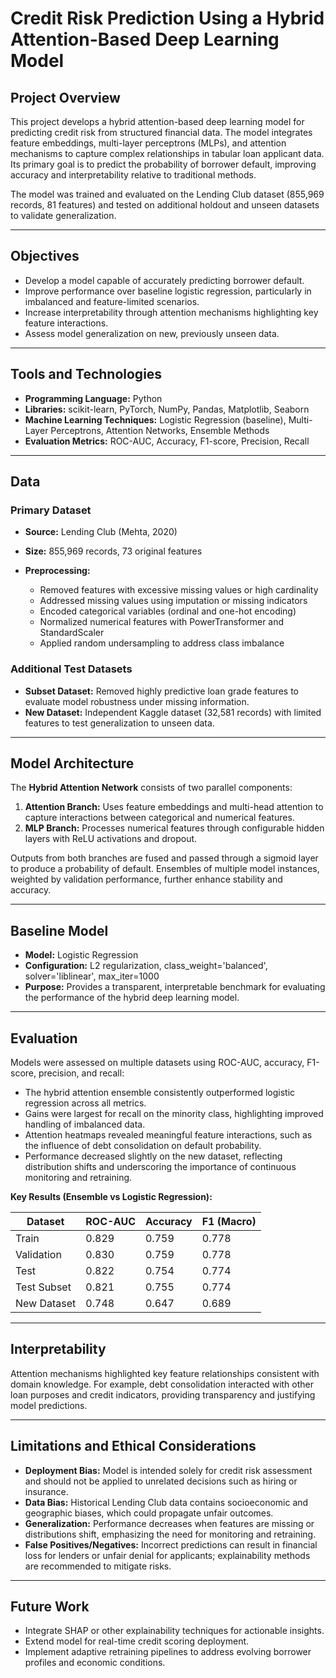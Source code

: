 # Credit Risk Prediction Using a Hybrid Attention-Based Deep Learning Model

## Project Overview

This project develops a hybrid attention-based deep learning model for predicting credit risk from structured financial data. The model integrates feature embeddings, multi-layer perceptrons (MLPs), and attention mechanisms to capture complex relationships in tabular loan applicant data. Its primary goal is to predict the probability of borrower default, improving accuracy and interpretability relative to traditional methods.

The model was trained and evaluated on the Lending Club dataset (855,969 records, 81 features) and tested on additional holdout and unseen datasets to validate generalization.

---

## Objectives

* Develop a model capable of accurately predicting borrower default.
* Improve performance over baseline logistic regression, particularly in imbalanced and feature-limited scenarios.
* Increase interpretability through attention mechanisms highlighting key feature interactions.
* Assess model generalization on new, previously unseen data.

---

## Tools and Technologies

* **Programming Language:** Python
* **Libraries:** scikit-learn, PyTorch, NumPy, Pandas, Matplotlib, Seaborn
* **Machine Learning Techniques:** Logistic Regression (baseline), Multi-Layer Perceptrons, Attention Networks, Ensemble Methods
* **Evaluation Metrics:** ROC-AUC, Accuracy, F1-score, Precision, Recall

---

## Data

### Primary Dataset

* **Source:** Lending Club (Mehta, 2020)
* **Size:** 855,969 records, 73 original features
* **Preprocessing:**

  * Removed features with excessive missing values or high cardinality
  * Addressed missing values using imputation or missing indicators
  * Encoded categorical variables (ordinal and one-hot encoding)
  * Normalized numerical features with PowerTransformer and StandardScaler
  * Applied random undersampling to address class imbalance

### Additional Test Datasets

* **Subset Dataset:** Removed highly predictive loan grade features to evaluate model robustness under missing information.
* **New Dataset:** Independent Kaggle dataset (32,581 records) with limited features to test generalization to unseen data.

---

## Model Architecture

The **Hybrid Attention Network** consists of two parallel components:

1. **Attention Branch:** Uses feature embeddings and multi-head attention to capture interactions between categorical and numerical features.
2. **MLP Branch:** Processes numerical features through configurable hidden layers with ReLU activations and dropout.

Outputs from both branches are fused and passed through a sigmoid layer to produce a probability of default. Ensembles of multiple model instances, weighted by validation performance, further enhance stability and accuracy.

---

## Baseline Model

* **Model:** Logistic Regression
* **Configuration:** L2 regularization, class\_weight='balanced', solver='liblinear', max\_iter=1000
* **Purpose:** Provides a transparent, interpretable benchmark for evaluating the performance of the hybrid deep learning model.

---

## Evaluation

Models were assessed on multiple datasets using ROC-AUC, accuracy, F1-score, precision, and recall:

* The hybrid attention ensemble consistently outperformed logistic regression across all metrics.
* Gains were largest for recall on the minority class, highlighting improved handling of imbalanced data.
* Attention heatmaps revealed meaningful feature interactions, such as the influence of debt consolidation on default probability.
* Performance decreased slightly on the new dataset, reflecting distribution shifts and underscoring the importance of continuous monitoring and retraining.

**Key Results (Ensemble vs Logistic Regression):**

| Dataset     | ROC-AUC | Accuracy | F1 (Macro) |
| ----------- | ------- | -------- | ---------- |
| Train       | 0.829   | 0.759    | 0.778      |
| Validation  | 0.830   | 0.759    | 0.778      |
| Test        | 0.822   | 0.754    | 0.774      |
| Test Subset | 0.821   | 0.755    | 0.774      |
| New Dataset | 0.748   | 0.647    | 0.689      |

---

## Interpretability

Attention mechanisms highlighted key feature relationships consistent with domain knowledge. For example, debt consolidation interacted with other loan purposes and credit indicators, providing transparency and justifying model predictions.

---

## Limitations and Ethical Considerations

* **Deployment Bias:** Model is intended solely for credit risk assessment and should not be applied to unrelated decisions such as hiring or insurance.
* **Data Bias:** Historical Lending Club data contains socioeconomic and geographic biases, which could propagate unfair outcomes.
* **Generalization:** Performance decreases when features are missing or distributions shift, emphasizing the need for monitoring and retraining.
* **False Positives/Negatives:** Incorrect predictions can result in financial loss for lenders or unfair denial for applicants; explainability methods are recommended to mitigate risks.

---

## Future Work

* Integrate SHAP or other explainability techniques for actionable insights.
* Extend model for real-time credit scoring deployment.
* Implement adaptive retraining pipelines to address evolving borrower profiles and economic conditions.
